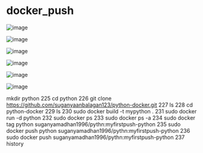 # docker_push

![image](https://github.com/suganyaanbalagan123/docker_push/assets/133192593/b46aa86d-a743-411d-9472-11ecac8e8e6f)


![image](https://github.com/suganyaanbalagan123/docker_push/assets/133192593/bf07574f-f5b6-4ca4-96d0-8771e37b6a44)

![image](https://github.com/suganyaanbalagan123/docker_push/assets/133192593/e01b11c1-dc08-42b5-b9b9-ca3d49d57ad0)


![image](https://github.com/suganyaanbalagan123/docker_push/assets/133192593/f7bc8b85-8c5e-413b-b4d4-44f103a06080)


![image](https://github.com/suganyaanbalagan123/docker_push/assets/133192593/d2b08f5d-42b5-465a-bfb5-8aa035184b47)

![image](https://github.com/suganyaanbalagan123/docker_push/assets/133192593/5a5450bb-b8a3-4123-988f-6008362fdf86)


mkdir python
  225  cd python
  226  git clone https://github.com/suganyaanbalagan123/python-docker.git
  227  ls
  228  cd python-docker
  229  ls
  230  sudo docker build -t mypython .
  231  sudo docker run -d python
  232  sudo docker ps
  233  sudo docker ps -a
  234  sudo docker tag python suganyamadhan1996/pythn:myfirstpush-python
  235  sudo docker push python suganyamadhan1996/pythn:myfirstpush-python
  236  sudo docker push suganyamadhan1996/pythn:myfirstpush-python
  237  history

